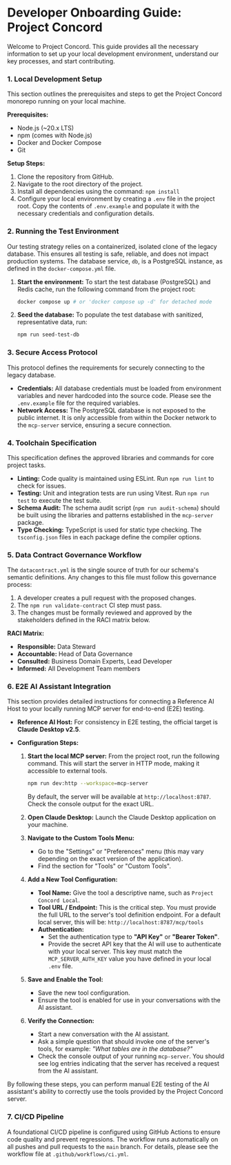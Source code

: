 # Developer Onboarding Guide: Project Concord

Welcome to Project Concord. This guide provides all the necessary information to set up your local development environment, understand our key processes, and start contributing.

### **1. Local Development Setup**

This section outlines the prerequisites and steps to get the Project Concord monorepo running on your local machine.

**Prerequisites:**
* Node.js (~20.x LTS)
* npm (comes with Node.js)
* Docker and Docker Compose
* Git

**Setup Steps:**
1.  Clone the repository from GitHub.
2.  Navigate to the root directory of the project.
3.  Install all dependencies using the command: `npm install`
4.  Configure your local environment by creating a `.env` file in the project root. Copy the contents of `.env.example` and populate it with the necessary credentials and configuration details.

### **2. Running the Test Environment**

Our testing strategy relies on a containerized, isolated clone of the legacy database. This ensures all testing is safe, reliable, and does not impact production systems. The database service, `db`, is a PostgreSQL instance, as defined in the `docker-compose.yml` file.

1.  **Start the environment:** To start the test database (PostgreSQL) and Redis cache, run the following command from the project root:
    ```bash
    docker compose up # or 'docker compose up -d' for detached mode
    ```
2.  **Seed the database:** To populate the test database with sanitized, representative data, run:
    ```bash
    npm run seed-test-db
    ```

### **3. Secure Access Protocol**

This protocol defines the requirements for securely connecting to the legacy database.

* **Credentials:** All database credentials must be loaded from environment variables and never hardcoded into the source code. Please see the `.env.example` file for the required variables.
* **Network Access:** The PostgreSQL database is not exposed to the public internet. It is only accessible from within the Docker network to the `mcp-server` service, ensuring a secure connection.

### **4. Toolchain Specification**

This specification defines the approved libraries and commands for core project tasks.

*   **Linting:** Code quality is maintained using ESLint. Run `npm run lint` to check for issues.
*   **Testing:** Unit and integration tests are run using Vitest. Run `npm run test` to execute the test suite.
*   **Schema Audit:** The schema audit script (`npm run audit-schema`) should be built using the libraries and patterns established in the `mcp-server` package.
*   **Type Checking:** TypeScript is used for static type checking. The `tsconfig.json` files in each package define the compiler options.

### **5. Data Contract Governance Workflow**

The `datacontract.yml` is the single source of truth for our schema's semantic definitions. Any changes to this file must follow this governance process:

1.  A developer creates a pull request with the proposed changes.
2.  The `npm run validate-contract` CI step must pass.
3.  The changes must be formally reviewed and approved by the stakeholders defined in the RACI matrix below.

**RACI Matrix:**
* **Responsible:** Data Steward
* **Accountable:** Head of Data Governance
* **Consulted:** Business Domain Experts, Lead Developer
* **Informed:** All Development Team members

### **6. E2E AI Assistant Integration**

This section provides detailed instructions for connecting a Reference AI Host to your locally running MCP server for end-to-end (E2E) testing.

* **Reference AI Host:** For consistency in E2E testing, the official target is **Claude Desktop v2.5**.

* **Configuration Steps:**

    1.  **Start the local MCP server:** From the project root, run the following command. This will start the server in HTTP mode, making it accessible to external tools.
        ```bash
        npm run dev:http --workspace=mcp-server
        ```
        By default, the server will be available at `http://localhost:8787`. Check the console output for the exact URL.

    2.  **Open Claude Desktop:** Launch the Claude Desktop application on your machine.

    3.  **Navigate to the Custom Tools Menu:**
        *   Go to the "Settings" or "Preferences" menu (this may vary depending on the exact version of the application).
        *   Find the section for "Tools" or "Custom Tools".

    4.  **Add a New Tool Configuration:**
        *   **Tool Name:** Give the tool a descriptive name, such as `Project Concord Local`.
        *   **Tool URL / Endpoint:** This is the critical step. You must provide the full URL to the server's tool definition endpoint. For a default local server, this will be:
            `http://localhost:8787/mcp/tools`
        *   **Authentication:**
            *   Set the authentication type to **"API Key"** or **"Bearer Token"**.
            *   Provide the secret API key that the AI will use to authenticate with your local server. This key must match the `MCP_SERVER_AUTH_KEY` value you have defined in your local `.env` file.

    5.  **Save and Enable the Tool:**
        *   Save the new tool configuration.
        *   Ensure the tool is enabled for use in your conversations with the AI assistant.

    6.  **Verify the Connection:**
        *   Start a new conversation with the AI assistant.
        *   Ask a simple question that should invoke one of the server's tools, for example: *"What tables are in the database?"*
        *   Check the console output of your running `mcp-server`. You should see log entries indicating that the server has received a request from the AI assistant.

By following these steps, you can perform manual E2E testing of the AI assistant's ability to correctly use the tools provided by the Project Concord server.

### **7. CI/CD Pipeline**

A foundational CI/CD pipeline is configured using GitHub Actions to ensure code quality and prevent regressions. The workflow runs automatically on all pushes and pull requests to the `main` branch. For details, please see the workflow file at `.github/workflows/ci.yml`.